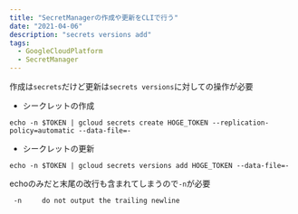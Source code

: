 ```yaml
---
title: "SecretManagerの作成や更新をCLIで行う"
date: "2021-04-06"
description: "secrets versions add"
tags:
  - GoogleCloudPlatform
  - SecretManager
---
```


作成は`secrets`だけど更新は`secrets versions`に対しての操作が必要

- シークレットの作成

```shell
echo -n $TOKEN | gcloud secrets create HOGE_TOKEN --replication-policy=automatic --data-file=-
```

- シークレットの更新

```shell
echo -n $TOKEN | gcloud secrets versions add HOGE_TOKEN --data-file=-
```

echoのみだと末尾の改行も含まれてしまうので`-n`が必要

```
 -n     do not output the trailing newline
```
